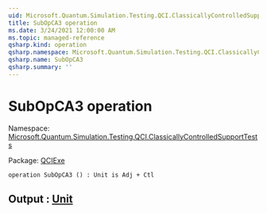 ```yaml
---
uid: Microsoft.Quantum.Simulation.Testing.QCI.ClassicallyControlledSupportTests.SubOpCA3
title: SubOpCA3 operation
ms.date: 3/24/2021 12:00:00 AM
ms.topic: managed-reference
qsharp.kind: operation
qsharp.namespace: Microsoft.Quantum.Simulation.Testing.QCI.ClassicallyControlledSupportTests
qsharp.name: SubOpCA3
qsharp.summary: ''
---
```


# SubOpCA3 operation

Namespace: [Microsoft.Quantum.Simulation.Testing.QCI.ClassicallyControlledSupportTests](xref:Microsoft.Quantum.Simulation.Testing.QCI.ClassicallyControlledSupportTests)

Package: [QCIExe](https://nuget.org/packages/QCIExe)




```qsharp
operation SubOpCA3 () : Unit is Adj + Ctl
```


## Output : [Unit](xref:microsoft.quantum.lang-ref.unit)

